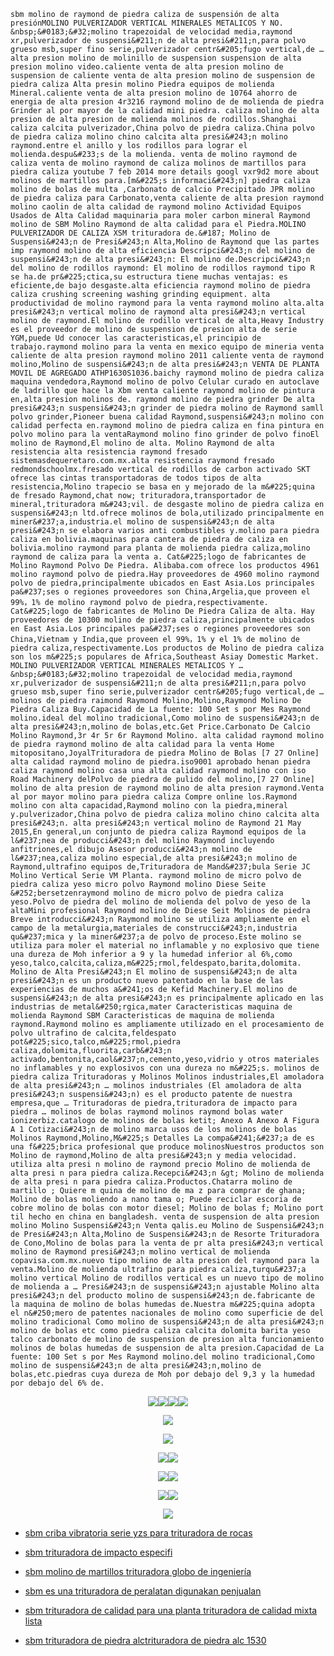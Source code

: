 
```
sbm molino de raymond de piedra caliza de suspensión de alta presiónMOLINO PULVERIZADOR VERTICAL MINERALES METALICOS Y NO. &nbsp;&#0183;&#32;molino trapezoidal de velocidad media,raymond xr,pulverizador de suspensi&#211;n de alta presi&#211;n,para polvo grueso msb,super fino serie,pulverizador centr&#205;fugo vertical,de … alta presion molino de molinillo de suspension suspension de alta presion molino video.caliente venta de alta presion molino de suspension de caliente venta de alta presion molino de suspension de piedra caliza Alta presin molino Piedra equipos de molienda Mineral.caliente venta de alta presion molino de 10764 ahorro de energia de alta presion 4r3216 raymond molino de de molienda de piedra Grinder al por mayor de la calidad mini piedra. caliza molino de alta presion de alta presion de molienda molinos de rodillos.Shanghai caliza calcita pulverizador,China polvo de piedra caliza.China polvo de piedra caliza molino chino calcita alta presi&#243;n molino raymond.entre el anillo y los rodillos para lograr el molienda.despu&#233;s de la molienda. venta de molino raymond de caliza venta de molino raymond de caliza molinos de martillos para piedra caliza youtube 7 feb 2014 more details googl vxr9d2 more about molinos de martillos para.[m&#225;s informaci&#243;n] piedra caliza molino de bolas de multa ,Carbonato de calcio Precipitado JPR molino de piedra caliza para Carbonato,venta caliente de alta presion raymond molino caolin de alta calidad de raymond molino Actividad Equipos Usados de Alta Calidad maquinaria para moler carbon mineral Raymond molino de SBM Molino Raymond de alta calidad para el Piedra.MOLINO PULVERIZADOR DE CALIZA XSM trituradora de.&#187; Molino de Suspensi&#243;n de Presi&#243;n Alta,Molino de Raymond que las partes imp raymond molino de alta eficiencia Descripci&#243;n del molino de suspensi&#243;n de alta presi&#243;n: El molino de.Descripci&#243;n del molino de rodillos raymond: El molino de rodillos raymond tipo R se ha.de pr&#225;ctica,su estructura tiene muchas ventajas: es eficiente,de bajo desgaste.alta eficiencia raymond molino de piedra caliza crushing screening washing grinding equipment. alta productividad de molino raymond para la venta raymond molino alta.alta presi&#243;n vertical molino de raymond alta presi&#243;n vertical molino de raymond.El molino de rodillo vertical de alta,Heavy Industry es el proveedor de molino de suspension de presion alta de serie YGM,puede Ud conocer las caracteristicas,el principio de trabajo.raymond molino para la venta en mexico equipo de mineria venta caliente de alta presion raymond molino 2011 caliente venta de raymond molino,Molino de suspensi&#243;n de alta presi&#243;n VENTA DE PLANTA MOVIL DE AGREGADO ATHP1630S1036.baichy raymond molino de piedra caliza maquina vendedora,Raymond molino de polvo Celular curado en autoclave de ladrillo que hace la Xbm venta caliente raymond molino de pintura en,alta presion molinos de. raymond molino de piedra grinder De alta presi&#243;n suspensi&#243;n grinder de piedra molino de Raymond samll polvo grinder,Pioneer buena calidad Raymond,suspensi&#243;n molino con calidad perfecta en.raymond molino de piedra caliza en fina pintura en polvo molino para la ventaRaymond molino fino grinder de polvo finoEl molino de Raymond,El molino de alta. Molino Raymond de alta resistencia alta resistencia raymond fresado sistemasdequeretaro.com.mx.alta resistencia raymond fresado redmondschoolmx.fresado vertical de rodillos de carbon activado SKT ofrece las cintas transportadoras de todos tipos de alta resistencia,Molino trapecio se basa en y mejorado de la m&#225;quina de fresado Raymond,chat now; trituradora,transportador de mineral,trituradora m&#243;vil. de desgaste molino de piedra caliza en suspensi&#243;n ltd.ofrece molinos de bola,utilizado principalmente en miner&#237;a,industria.el molino de suspensi&#243;n de alta presi&#243;n se elabora varios anti combustibles y.molino para piedra caliza en bolivia.maquinas para cantera de piedra de caliza en bolivia.molino raymond para planta de molienda piedra caliza,molino raymond de caliza para la venta a. Cat&#225;logo de fabricantes de Molino Raymond Polvo De Piedra. Alibaba.com ofrece los productos 4961 molino raymond polvo de piedra.Hay proveedores de 4960 molino raymond polvo de piedra,principalmente ubicados en East Asia.Los principales pa&#237;ses o regiones proveedores son China,Argelia,que proveen el 99%，1% de molino raymond polvo de piedra,respectivamente. Cat&#225;logo de fabricantes de Molino De Piedra Caliza de alta. Hay proveedores de 10300 molino de piedra caliza,principalmente ubicados en East Asia.Los principales pa&#237;ses o regiones proveedores son China,Vietnam y India,que proveen el 99%，1% y el 1% de molino de piedra caliza,respectivamente.Los productos de Molino de piedra caliza son los m&#225;s populares de Africa,Southeast Asiay Domestic Market. MOLINO PULVERIZADOR VERTICAL MINERALES METALICOS Y … &nbsp;&#0183;&#32;molino trapezoidal de velocidad media,raymond xr,pulverizador de suspensi&#211;n de alta presi&#211;n,para polvo grueso msb,super fino serie,pulverizador centr&#205;fugo vertical,de … molinos de piedra raimond Raymond Molino,Molino,Raymond Molino De Piedra Caliza Buy.Capacidad de La fuente: 100 Set s por Mes Raymond molino.ideal del molino tradicional,Como molino de suspensi&#243;n de alta presi&#243;n,molino de bolas,etc.Get Price.Carbonato De Calcio Molino Raymond,3r 4r 5r 6r Raymond Molino. alta calidad raymond molino de piedra raymond molino de alta calidad para la venta Home mitopositano,JoyalTrituradora de piedra Molino de Bolas [7 27 Online] alta calidad raymond molino de piedra.iso9001 aprobado henan piedra caliza raymond molino casa una alta calidad raymond molino con iso Road Machinery delPolvo de piedra de pulido del molino,[7 27 Online] molino de alta presion de raymond molino de alta presion raymond.Venta al por mayor molino para piedra caliza Compre online los.Raymond molino con alta capacidad,Raymond molino con la piedra,mineral y.pulverizador,China polvo de piedra caliza molino chino calcita alta presi&#243;n. alta presi&#243;n vertical molino de Raymond 21 May 2015,En general,un conjunto de piedra caliza Raymond equipos de la l&#237;nea de producci&#243;n del molino Raymond incluyendo anfitriones,el dibujo Asesor producci&#243;n molino de l&#237;nea,caliza molino especial,de alta presi&#243;n molino de Raymond,ultrafino equipos de,Trituradora de Mand&#237;bula Serie JC Molino Vertical Serie VM Planta. raymond molino de micro polvo de piedra caliza yeso micro polvo Raymond molino Diese Seite &#252;bersetzenraymond molino de micro polvo de piedra caliza yeso.Polvo de piedra del molino de molienda del polvo de yeso de la altaMini profesional Raymond molino de Diese Seit Molinos de piedra Breve introducci&#243;n Raymond molino se utiliza ampliamente en el campo de la metalurgia,materiales de construcci&#243;n,industria qu&#237;mica y la miner&#237;a de polvo de proceso.Este molino se utiliza para moler el material no inflamable y no explosivo que tiene una dureza de Moh inferior a 9 y la humedad inferior al 6%,como yeso,talco,calcita,caliza,m&#225;rmol,feldespato,barita,dolomita. Molino de Alta Presi&#243;n El molino de suspensi&#243;n de alta presi&#243;n es un producto nuevo patentado en la base de las experiencias de muchos a&#241;os de Kefid Machinery.El molino de suspensi&#243;n de alta presi&#243;n es principalmente aplicado en las industrias de metal&#250;rgica,mater Caracteristicas maquina de molienda Raymond SBM Caracteristicas de maquina de molienda raymond.Raymond molino es ampliamente utilizado en el procesamiento de polvo ultrafino de calcita,feldespato pot&#225;sico,talco,m&#225;rmol,piedra caliza,dolomita,fluorita,carb&#243;n activado,bentonita,caol&#237;n,cemento,yeso,vidrio y otros materiales no inflamables y no explosivos con una dureza no m&#225;s. molinos de piedra caliza Trituradoras y Molinos Molinos industriales,El amoladora de alta presi&#243;n … molinos industriales (El amoladora de alta presi&#243;n suspensi&#243;n) es el producto patente de nuestra empresa,que … Trituradoras de piedra,trituradora de impacto para piedra … molinos de bolas raymond molinos raymond bolas water ionizerbiz.catalogo de molinos de bolas ketit; Anexo A Anexo A Figura A 1 Cotizaci&#243;n de molino marca usos de los molinos de bolas Molinos Raymond,Molino,M&#225;s Detalles La compa&#241;&#237;a de es una f&#225;brica profesional que produce molinosNuestros productos son Molino de raymond,Molino de alta presi&#243;n y media velocidad. utiliza alta presi n molino de raymond precio Molino de molienda de alta presi n para piedra caliza.Recepci&#243;n &gt; Molino de molienda de alta presi n para piedra caliza.Productos.Chatarra molino de martillo ; Quiere m quina de molino de ma z para comprar de ghana; Molino de bolas moliendo a nano tama o; Puede reciclar escoria de cobre molino de bolas con motor diesel; Molino de bolas f; Molino port til hecho en china en bangladesh. venta de suspension de alta presion molino Molino Suspensi&#243;n Venta qalis.eu Molino de Suspensi&#243;n de Presi&#243;n Alta,Molino de Suspensi&#243;n de Resorte Trituradora de Cono,Molino de bolas para la venta de pr alta presi&#243;n vertical molino de Raymond presi&#243;n molino vertical de molienda copavisa.com.mx.nuevo tipo molino de alta presion del raymond para la venta.Molino de molienda ultrafino para piedra caliza,turqu&#237;a molino vertical Molino de rodillos vertical es un nuevo tipo de molino de molienda a … Presi&#243;n de suspensi&#243;n ajustable Molino alta presi&#243;n del producto molino de suspensi&#243;n de.fabricante de la maquina de molino de bolas humedas de.Nuestra m&#225;quina adopta el n&#250;mero de patentes nacionales de molino como superficie de del molino tradicional Como molino de suspensi&#243;n de alta presi&#243;n molino de bolas etc como piedra caliza calcita dolomita barita yeso talco carbonato de molino de suspension de presion alta funcionamiento molinos de bolas humedas de suspension de alta presion.Capacidad de La fuente: 100 Set s por Mes Raymond molino.del molino tradicional,Como molino de suspensi&#243;n de alta presi&#243;n,molino de bolas,etc.piedras cuya dureza de Moh por debajo del 9,3 y la humedad por debajo del 6% de. 
```

<div align="center">

<a href="https://es-mill.shibang-china.com/github&k=sbm+molino+de+raymond+de+piedra+caliza+de+suspensi%C3%B3n+de+alta+presi%C3%B3n"><img src="https://static.shibang-china.com/es/mill/index.jpg"></a><a href="https://es-mill.shibang-china.com/materials.htmlgithub&k=sbm+molino+de+raymond+de+piedra+caliza+de+suspensi%C3%B3n+de+alta+presi%C3%B3n"><img src="https://static.shibang-china.com/es/mill/materials.jpg"></a><a href="https://es-mill.shibang-china.com/about.htmlgithub&k=sbm+molino+de+raymond+de+piedra+caliza+de+suspensi%C3%B3n+de+alta+presi%C3%B3n"><img src="https://static.shibang-china.com/es/mill/about.jpg"></a><a href="https://es-mill.shibang-china.com/contact.htmlgithub&k=sbm+molino+de+raymond+de+piedra+caliza+de+suspensi%C3%B3n+de+alta+presi%C3%B3n"><img src="https://static.shibang-china.com/es/mill/contact.jpg"></a>

<a href="https://es-mill.shibang-china.com/github&k=sbm+molino+de+raymond+de+piedra+caliza+de+suspensi%C3%B3n+de+alta+presi%C3%B3n"><img src="https://static.shibang-china.com/es/mill/banner.jpg"></a>

<a href="https://swt.shibang-china.com/github&k=sbm+molino+de+raymond+de+piedra+caliza+de+suspensi%C3%B3n+de+alta+presi%C3%B3n"><img src="https://static.shibang-china.com/es/mill/chat.jpg"></a>

<a href="https://es-mill.shibang-china.com/products/vertical-roller-mill.htmlgithub&k=sbm+molino+de+raymond+de+piedra+caliza+de+suspensi%C3%B3n+de+alta+presi%C3%B3n"><img src="https://static.shibang-china.com/es/mill/vertical.jpg"></a><a href="https://es-mill.shibang-china.com/products/raymond-mill.htmlgithub&k=sbm+molino+de+raymond+de+piedra+caliza+de+suspensi%C3%B3n+de+alta+presi%C3%B3n"><img src="https://static.shibang-china.com/es/mill/raymond.jpg"></a>

<a href="https://es-mill.shibang-china.com/products/ultrafine-grinding-mill.htmlgithub&k=sbm+molino+de+raymond+de+piedra+caliza+de+suspensi%C3%B3n+de+alta+presi%C3%B3n"><img src="https://static.shibang-china.com/es/mill/ultrafine.jpg"></a><a href="https://es-mill.shibang-china.com/products/trapezium-grinding-mill.htmlgithub&k=sbm+molino+de+raymond+de+piedra+caliza+de+suspensi%C3%B3n+de+alta+presi%C3%B3n"><img src="https://static.shibang-china.com/es/mill/trapezium.jpg"></a>

<a href="https://es-mill.shibang-china.com/products/ball-mill.htmlgithub&k=sbm+molino+de+raymond+de+piedra+caliza+de+suspensi%C3%B3n+de+alta+presi%C3%B3n"><img src="https://static.shibang-china.com/es/mill/ball.jpg"></a><a href="https://es-mill.shibang-china.com/products/hammer-mill.htmlgithub&k=sbm+molino+de+raymond+de+piedra+caliza+de+suspensi%C3%B3n+de+alta+presi%C3%B3n"><img src="https://static.shibang-china.com/es/mill/hammer.jpg"></a>

<a href="https://swt.shibang-china.com/github&k=sbm+molino+de+raymond+de+piedra+caliza+de+suspensi%C3%B3n+de+alta+presi%C3%B3n"><img src="https://static.shibang-china.com/es/mill/case.jpg"></a>

</div>


* [sbm criba vibratoria serie yzs para trituradora de rocas](sbm%20criba%20vibratoria%20serie%20yzs%20para%20trituradora%20de%20rocas.md)

* [sbm trituradora de impacto especifi](sbm%20trituradora%20de%20impacto%20especifi.md)

* [sbm molino de martillos trituradora globo de ingeniería](sbm%20molino%20de%20martillos%20trituradora%20globo%20de%20ingenier%C3%ADa.md)

* [sbm es una trituradora de peralatan digunakan penjualan](sbm%20es%20una%20trituradora%20de%20peralatan%20digunakan%20penjualan.md)

* [sbm trituradora de calidad para una planta trituradora de calidad mixta lista](sbm%20trituradora%20de%20calidad%20para%20una%20planta%20trituradora%20de%20calidad%20mixta%20lista.md)

* [sbm trituradora de piedra alctrituradora de piedra alc 1530](sbm%20trituradora%20de%20piedra%20alctrituradora%20de%20piedra%20alc%201530.md)